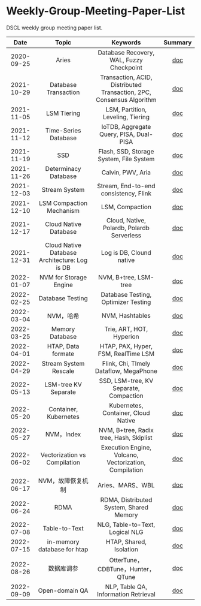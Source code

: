 # Weekly-Group-Meeting-Paper-List

DSCL weekly group meeting paper list.

|    Date    |                     Topic                     |                           Keywords                           |                           Summary                            |
| :--------: | :-------------------------------------------: | :----------------------------------------------------------: | :----------------------------------------------------------: |
| 2020-09-25 |                     Aries                     |           Database Recovery, WAL, Fuzzy Checkpoint           |         [doc](./meeting-summary/2020-09-25-Aries.md)         |
| 2021-10-29 |             Database Transaction              | Transaction, ACID, Distributed Transaction, 2PC, Consensus Algorithm |      [doc](./meeting-summary/2021-10-29-数据库事务.md)       |
| 2021-11-05 |                  LSM Tiering                  |              LSM, Partition, Leveling, Tiering               | [doc](./meeting-summary/2021-11-05-基于LSM的KV存储写放大优化.md) |
| 2021-11-12 |             Time-Series Database              |           IoTDB, Aggregate Query, PISA, Dual-PISA            | [doc](./meeting-summary/2021-11-12-Apache-IoTDB时序数据库.md) |
| 2021-11-19 |                      SSD                      |           Flash, SSD, Storage System, File System            |   [doc](./meeting-summary/2021-11-19-基于SSD的存储系统.md)   |
| 2021-11-26 |             Determinacy Database              |                      Calvin, PWV, Aria                       |     [doc](./meeting-summary/2021-11-26-确定性数据库.md)      |
| 2021-12-03 |                 Stream System                 |            Stream, End-to-end consistency, Flink             | [doc](./meeting-summary/2021-12-03-流计算端到端一致性概述.md) |
| 2021-12-10 |           LSM Compaction Mechanism            |                       LSM, Compaction                        |  [doc](./meeting-summary/2021-12-10-LSM-Compaction-设计.md)  |
| 2021-12-17 |             Cloud Native Database             |          Cloud, Native, Polardb, Polardb Serverless          |  [doc](./meeting-summary/2021-12-17-云原生数据库polardb.md)  |
| 2021-12-31 | Cloud Native Database Architecture: Log is DB |                   Log is DB, Clound native                   | [doc](./meeting-summary/2021-12-31-云原生数据库架构-Log-is-DB.md) |
| 2022-01-07 |            NVM for Storage Engine             |                    NVM, B+tree, LSM-tree                     | [doc](./meeting-summary/2022-1-7-基于NVM的数据库存储引擎优化.md) |
| 2022-02-25 |               Database Testing                |             Database Testing, Optimizer Testing              | [doc](./meeting-summary/2022-02-25-数据库系统测试方法介绍.md) |
| 2022-03-04 |                   NVM，哈希                   |                       NVM, Hashtables                        | [doc](./meeting-summary/2022-03-04-面向NVM的数据库哈希索引优化研究.md) |
| 2022-03-25 |                Memory Database                |                   Trie, ART, HOT, Hyperion                   | [doc](./meeting-summary/2022-03-25-内存数据库简述及索引优化.md) |
| 2022-04-01 |              HTAP, Data formate               |             HTAP, PAX, Hyper, FSM, RealTime LSM              |  [doc](./meeting-summary/2022-04-01-HTAP概述及存储格式.md)   |
| 2022-04-29 |             Stream System Rescale             |            Flink, Chi, TImely Dataflow, MegaPhone            | [doc](./meeting-summary/2022-04-29-流计算引擎弹性扩展综述.md) |
| 2022-05-13 |             LSM-tree KV Separate              |            SSD, LSM-tree, KV Separate, Compaction            | [doc](./meeting-summary/2022-05-13-基于SSD的LSM-tree键值分离.md) |
| 2022-05-20 |             Container, Kubernetes             |             Kubernetes, Container, Cloud Native              | [doc](./meeting-summary/2022-05-20-云原生基础架构—Container、Kubernetes.md) |
| 2022-05-27 |                  NVM，Index                   |           NVM, B+tree, Radix tree, Hash, Skiplist            |    [doc](./meeting-summary/2022-05-27-NVM与数据库索引.md)    |
| 2022-06-02 |         Vectorization vs Compilation          |    Execution Engine, Volcano, Vectorization, Compilation     | [doc](./meeting-summary/2022-06-02-Vectorization-vs-Compilation.md) |
| 2022-06-17 |               NVM，故障恢复机制               |                       Aries、MARS、WBL                       | [doc](./meeting-summary/2022-06-17-面向NVM的数据库故障恢复机制.md) |
| 2022-06-24 |                     RDMA                      |           RDMA, Distributed System, Shared Memory            | [doc](./meeting-summary/2022-06-24-基于RDMA的分布式系统研究介绍.md) |
| 2022-07-08 |                 Table-to-Text                 |               NLG, Table-to-Text, Logical NLG                |     [doc](./meeting-summary/2022-07-08-表格生成文本.md)      |
| 2022-07-15 |          in-memory database for htap          |                   HTAP, Shared, Isolation                    | [doc](./meeting-summary/2022-07-15-面向HTAP的内存数据库.md)  |
| 2022-08-26 |                  数据库调参                   |              OtterTune，CDBTune，Hunter，QTune               |   [doc](./meeting-summary/2022-08-26-数据库之智能调参.md)    |
| 2022-09-09 |                Open-domain QA                 |             NLP, Table QA, Information Retrieval             |    [doc](./meeting-summary/2022-09-09-表格开领域问答.md)     |

